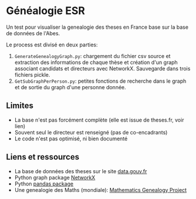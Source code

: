 # Généalogie ESR
Un test pour visualiser la genealogie des theses en France base sur la base de données de l'Abes.

Le process est divisé en deux parties:

1. `GenerateGenealogyGraph.py`: chargement du fichier csv source et extraction des informations de chaque thèse et création d'un graph associant candidats et directeurs avec NetworkX. Sauvegarde dans trois fichiers pickle.
2. `GetSubGraphPerPerson.py`: petites fonctions de recherche dans le graph et de sortie du graph d'une personne donnée.

## Limites
- La base n'est pas forcément complète (elle est issue de theses.fr, voir lien)
- Souvent seul le directeur est renseigné (pas de co-encadrants)
- Le code n'est pas optimisé, ni bien documenté

## Liens et ressources
- La base de données des theses sur le site [data.gouv.fr](https://www.data.gouv.fr/fr/datasets/theses-soutenues-en-france-depuis-1985/)
- Python graph package [NetworkX](https://networkx.org/)
- Python [pandas package](https://pandas.pydata.org/)
- Une genealogie des Maths (mondiale): [Mathematics Genealogy Project](https://genealogy.math.ndsu.nodak.edu/)